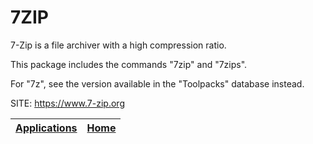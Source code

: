 # 7ZIP

 7-Zip is a file archiver with a high compression ratio.

 This package includes the commands "7zip" and "7zips".

 For "7z", see the version available in the "Toolpacks" database instead.

 SITE: https://www.7-zip.org

 | [Applications](https://portable-linux-apps.github.io/apps.html) | [Home](https://portable-linux-apps.github.io)
 | --- | --- |
